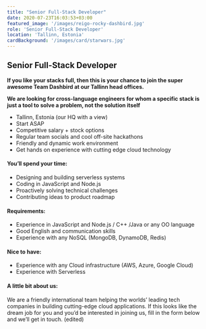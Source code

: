 ```yaml
---
title: "Senior Full-Stack Developer"
date: 2020-07-23T16:03:53+03:00
featured_image: '/images/reigo-rocky-dashbird.jpg'
role: 'Senior Full-Stack Developer'
location: 'Tallinn, Estonia'
cardBackground: '/images/card/starwars.jpg'
---
```

## Senior Full-Stack Developer
**If you like your stacks full, then this is your chance to join the super awesome Team Dashbird at our Tallinn head offices.**

**We are looking for cross-language engineers for whom a specific stack is just a tool to solve a problem, not the solution itself**
- Tallinn, Estonia (our HQ with a view)
- Start ASAP
- Competitive salary + stock options
- Regular team socials and cool off-site hackathons
- Friendly and dynamic work environment
- Get hands on experience with cutting edge cloud technology

#### You’ll spend your time:
- Designing and building serverless systems
- Coding in JavaScript and Node.js
- Proactively solving technical challenges
- Contributing ideas to product roadmap

#### Requirements:
- Experience in JavaScript and Node.js / C++ /Java or any OO language
- Good English and communication skills
- Experience with any NoSQL (MongoDB, DynamoDB, Redis)

#### Nice to have:
- Experience with any Cloud infrastructure (AWS, Azure, Google Cloud)
- Experience with Serverless

#### A little bit about us:
We are a friendly international team helping the worlds’ leading tech companies in building cutting-edge cloud applications. If this looks like the dream job for you and you’d be interested in joining us, fill in the form below and we’ll get in touch. (edited) 
